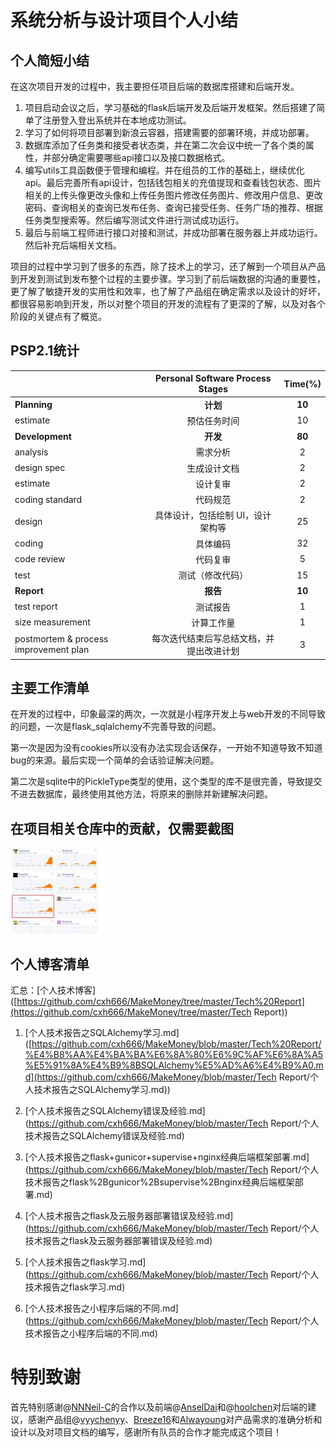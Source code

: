 # 系统分析与设计项目个人小结

## 个人简短小结

在这次项目开发的过程中，我主要担任项目后端的数据库搭建和后端开发。

1. 项目启动会议之后，学习基础的flask后端开发及后端开发框架。然后搭建了简单了注册登入登出系统并在本地成功测试。
2. 学习了如何将项目部署到新浪云容器，搭建需要的部署环境，并成功部署。
3. 数据库添加了任务类和接受者状态类，并在第二次会议中统一了各个类的属性，并部分确定需要哪些api接口以及接口数据格式。
4. 编写utils工具函数便于管理和编程。并在组员的工作的基础上，继续优化api。最后完善所有api设计，包括钱包相关的充值提现和查看钱包状态、图片相关的上传头像更改头像和上传任务图片修改任务图片、修改用户信息、更改密码、查询相关的查询已发布任务、查询已接受任务、任务广场的推荐、根据任务类型搜索等。然后编写测试文件进行测试成功运行。
5. 最后与前端工程师进行接口对接和测试，并成功部署在服务器上并成功运行。然后补充后端相关文档。

项目的过程中学习到了很多的东西，除了技术上的学习，还了解到一个项目从产品到开发到测试到发布整个过程的主要步骤。学习到了前后端数据的沟通的重要性，更了解了敏捷开发的实用性和效率，也了解了产品组在确定需求以及设计的好坏，都很容易影响到开发，所以对整个项目的开发的流程有了更深的了解，以及对各个阶段的关键点有了概览。

## PSP2.1统计

|                                       |     Personal Software Process Stages     | Time(%) |
| ------------------------------------- | :--------------------------------------: | :-----: |
| **Planning**                          |                 **计划**                 | **10**  |
| estimate                              |               预估任务时间               |   10    |
| **Development**                       |                 **开发**                 | **80**  |
| analysis                              |                 需求分析                 |    2    |
| design spec                           |               生成设计文档               |    2    |
| estimate                              |                 设计复审                 |    2    |
| coding standard                       |                 代码规范                 |    2    |
| design                                |    具体设计，包括绘制 UI，设计架构等     |   25    |
| coding                                |                 具体编码                 |   32    |
| code review                           |                 代码复审                 |    5    |
| test                                  |             测试（修改代码）             |   15    |
| **Report**                            |                 **报告**                 | **10**  |
| test report                           |                 测试报告                 |    1    |
| size measurement                      |                计算工作量                |    1    |
| postmortem & process improvement plan | 每次迭代结束后写总结文档，并提出改进计划 |    3    |


## 主要工作清单

在开发的过程中，印象最深的两次，一次就是小程序开发上与web开发的不同导致的问题，一次是flask_sqlalchemy不完善导致的问题。

第一次是因为没有cookies所以没有办法实现会话保存，一开始不知道导致不知道bug的来源。最后实现一个简单的会话验证解决问题。

第二次是sqlite中的PickleType类型的使用，这个类型的库不是很完善，导致提交不进去数据库，最终使用其他方法，将原来的删除并新建解决问题。

## 在项目相关仓库中的贡献，仅需要截图

![images](微信图片_20190630154850.jpg)

## 个人博客清单

汇总：[个人技术博客]([https://github.com/cxh666/MakeMoney/tree/master/Tech%20Report](https://github.com/cxh666/MakeMoney/tree/master/Tech Report))

1. [个人技术报告之SQLAlchemy学习.md]([https://github.com/cxh666/MakeMoney/blob/master/Tech%20Report/%E4%B8%AA%E4%BA%BA%E6%8A%80%E6%9C%AF%E6%8A%A5%E5%91%8A%E4%B9%8BSQLAlchemy%E5%AD%A6%E4%B9%A0.md](https://github.com/cxh666/MakeMoney/blob/master/Tech Report/个人技术报告之SQLAlchemy学习.md))

2. [个人技术报告之SQLAlchemy错误及经验.md](https://github.com/cxh666/MakeMoney/blob/master/Tech Report/个人技术报告之SQLAlchemy错误及经验.md)

3. [个人技术报告之flask+gunicor+supervise+nginx经典后端框架部署.md](https://github.com/cxh666/MakeMoney/blob/master/Tech Report/个人技术报告之flask%2Bgunicor%2Bsupervise%2Bnginx经典后端框架部署.md)
4. [个人技术报告之flask及云服务器部署错误及经验.md](https://github.com/cxh666/MakeMoney/blob/master/Tech Report/个人技术报告之flask及云服务器部署错误及经验.md)
5. [个人技术报告之flask学习.md](https://github.com/cxh666/MakeMoney/blob/master/Tech Report/个人技术报告之flask学习.md)
6. [个人技术报告之小程序后端的不同.md](https://github.com/cxh666/MakeMoney/blob/master/Tech Report/个人技术报告之小程序后端的不同.md)

# 特别致谢

首先特别感谢@[NNNeil-C](https://github.com/NNNeil-C)的合作以及前端@[AnselDai](https://github.com/AnselDai)和@[hoolchen](https://github.com/hoolchen)对后端的建议，感谢产品组@[vyychenyy](https://github.com/vyychenyy)、[Breeze16](https://github.com/Breeze16)和[Alwayoung](https://github.com/Alwayoung)对产品需求的准确分析和设计以及对项目文档的编写，感谢所有队员的合作才能完成这个项目！
